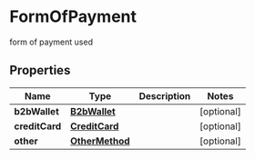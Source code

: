 

# FormOfPayment

form of payment used

## Properties

| Name | Type | Description | Notes |
|------------ | ------------- | ------------- | -------------|
|**b2bWallet** | [**B2bWallet**](B2bWallet.md) |  |  [optional] |
|**creditCard** | [**CreditCard**](CreditCard.md) |  |  [optional] |
|**other** | [**OtherMethod**](OtherMethod.md) |  |  [optional] |



